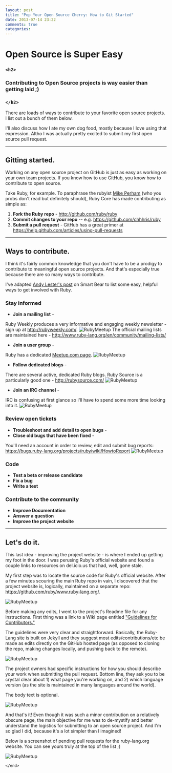 ```yaml
---
layout: post
title: "Pop Your Open Source Cherry: How to Git Started"
date: 2013-07-14 23:22
comments: true
categories: 
---
```



# Open Source is Super Easy
### `<h2>`
### Contributing to Open Source projects is way easier than getting laid ;)
### `</h2>`


There are loads of ways to contribute to your favorite open source projects. I list out a bunch of them below. 

I'll also discuss how I ate my own dog food, mostly because I love using that expression. Altho I was actually pretty excited to submit my first open source pull request.

***

## Gitting started.

Working on any open source project on GitHub is just as easy as working on your own team projects. If you know how to use GitHub, you know how to contribute to open source. 

Take Ruby, for example. To paraphrase the rubyist [Mike Perham](http://www.mikeperham.com/2010/12/08/contributing-to-ruby/) (who you probs don't read but definitely should), Ruby Core has made contributing as simple as:

1. **Fork the Ruby repo** - <http://github.com/ruby/ruby>
2. **Commit changes to your repo** -- e.g. <https://github.com/chhhris/ruby>
3. **Submit a pull request** - GitHub has a great primer at <https://help.github.com/articles/using-pull-requests>

***

## Ways to contribute.
I think it's fairly common knowledge that you don't have to be a prodigy to contribute to meaningful open source projects. And that's especially true because there are so many ways to contribute. 

I've adapted [Andy Lester's post](http://blog.smartbear.com/programming/14-ways-to-contribute-to-open-source-without-being-a-programming-genius-or-a-rock-star/) on Smart Bear to list some easy, helpful ways to get involved with Ruby. 

### Stay informed

* **Join a mailing list** - 

Ruby Weekly produces a very informative and engaging weekly newsletter - sign up at <http://rubyweekly.com/>.
![RubyMeetup](/images/ruby-weekly.png)
The official mailing lists are maintained here - <http://www.ruby-lang.org/en/community/mailing-lists/>

* **Join a user group** - 

Ruby has a dedicated [Meetup.com page](http://ruby.meetup.com).
![RubyMeetup](/images/ruby_meetup_com.png)

* **Follow dedicated blogs** - 

There are several active, dedicated Ruby blogs. Ruby Source is a particularly good one - http://rubysource.com/
![RubyMeetup](/images/ruby-source-blog.png)

* **Join an IRC channel** -

IRC is confusing at first glance so I'll have to spend some more time looking into it. 
![RubyMeetup](/images/irc-ruby.png)

### Review open tickets

* **Troubleshoot and add detail to open bugs** -
* **Close old bugs that have been fixed** -

You'll need an account in order to review, edit and submit bug reports: <https://bugs.ruby-lang.org/projects/ruby/wiki/HowtoReport>
![RubyMeetup](/images/bug-tracking.png)

### Code

* **Test a beta or release candidate**
* **Fix a bug**
* **Write a test**

### Contribute to the community

* **Improve Documentation**
* **Answer a question**
* **Improve the project website**

***

## Let's do it.

This last idea - improving the project website - is where I ended up getting my foot in the door. I was perusing Ruby's official website and found a couple links to resources on del.icio.us that had, well, gone stale. 

My first step was to locate the source code for Ruby's official website. After a few minutes scouring the main Ruby repo in vain, I discovered that the project website is, logically, maintained on a separate repo: <https://github.com/ruby/www.ruby-lang.org/>.

![RubyMeetup](/images/ruby-lang-github.png)

Before making any edits, I went to the project's Readme file for any instructions. First thing was a link to a Wiki page entitled ["Guidelines for Contributors."](https://github.com/ruby/www.ruby-lang.org/wiki)

The guidelines were very clear and straightforward. Basically, the Ruby-Lang site is built on Jekyll and they suggest most edits/contributions/etc be made as edits directly on the GitHub hosted page (as opposed to cloning the repo, making changes locally, and pushing back to the remote). 

![RubyMeetup](/images/ruby-lang_community-weblogs_github-edit.png)

The project owners had specific instructions for how you should describe your work when submitting the pull request. Bottom line, they ask you to be crystal clear about 1) what page you're working on, and 2) which language version (as the site is maintained in many languages around the world).

The body text is optional. 

![RubyMeetup](/images/ruby-lang_github-submitting-pull-request.png)

And that's it! Even though it was such a minor contribution on a relatively obscure page, the main objective for me was to de-mystify and better understand the logistics for submitting to an open source project. And I'm so glad I did, because it's a lot simpler than I imagined!

Below is a screenshot of pending pull requests for the ruby-lang.org website. You can see yours truly at the top of the list ;)

![RubyMeetup](/images/ruby-lang_github-pull-requests.png)

`</end>`






